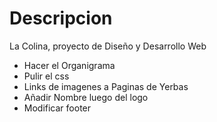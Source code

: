 # Descripcion

La Colina, proyecto de Diseño y Desarrollo Web

- Hacer el Organigrama
- Pulir el css
- Links de imagenes a Paginas de Yerbas
- Añadir Nombre luego del logo
- Modificar footer